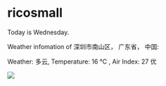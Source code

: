 # ricosmall

Today is Wednesday.

Weather infomation of 深圳市南山区， 广东省， 中国: 

Weather: 多云, Temperature: 16 ℃ , Air Index: 27 优

<img src="https://github-readme-stats.vercel.app/api?username=ricosmall&show_icons=true" />
